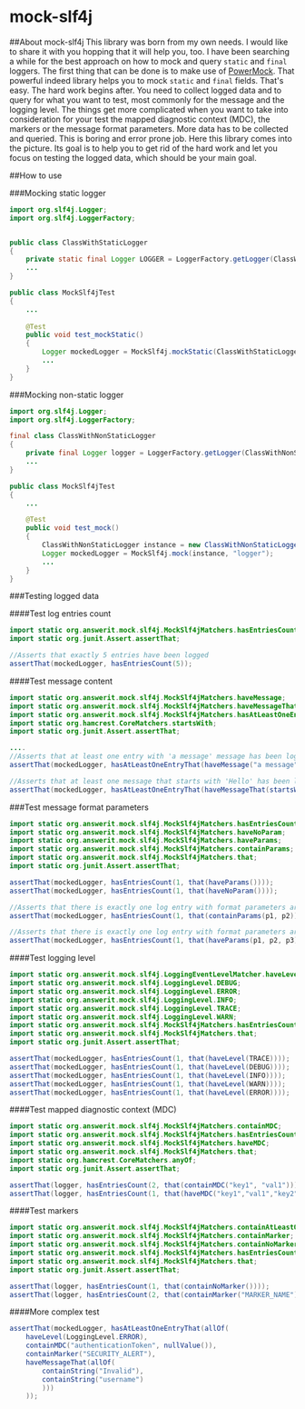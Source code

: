 # mock-slf4j

##About mock-slf4j
This library was born from my own needs. I would like to share it with you hopping that it will help you, too. I have been searching a while for the best approach on how to mock and query `static` and `final` loggers. The first thing that can be done is to make use of [PowerMock](https://code.google.com/p/powermock/). That powerful indeed library helps you to mock `static` and `final` fields. That's easy. The hard work begins after. You need to collect logged data and to query for what you want to test, most commonly for the message and the logging level. The things get more complicated when you want to take into consideration for your test the mapped diagnostic context (MDC), the markers or the message format parameters. More data has to be collected and queried. This is boring and error prone job. Here this library comes into the picture. Its goal is to help you to get rid of the hard work and let you focus on testing the logged data, which should be your main goal.

##How to use

###Mocking static logger

```java
import org.slf4j.Logger;
import org.slf4j.LoggerFactory;


public class ClassWithStaticLogger 
{
	private static final Logger LOGGER = LoggerFactory.getLogger(ClassWithStaticLogger.class);
	...
}

```

```java
public class MockSlf4jTest 
{
	...
	
	@Test
	public void test_mockStatic()
	{
		Logger mockedLogger = MockSlf4j.mockStatic(ClassWithStaticLogger.class, "LOGGER");
		...
	}
}
```

###Mocking non-static logger

```java
import org.slf4j.Logger;
import org.slf4j.LoggerFactory;

final class ClassWithNonStaticLogger 
{
	private final Logger logger = LoggerFactory.getLogger(ClassWithNonStaticLogger.class);
	...
}

```

```java
public class MockSlf4jTest 
{
	...

	@Test
	public void test_mock()
	{
		ClassWithNonStaticLogger instance = new ClassWithNonStaticLogger();
		Logger mockedLogger = MockSlf4j.mock(instance, "logger");
		...
	}
}
```
###Testing logged data

####Test log entries count

```java
import static org.answerit.mock.slf4j.MockSlf4jMatchers.hasEntriesCount;
import static org.junit.Assert.assertThat;

//Asserts that exactly 5 entries have been logged 
assertThat(mockedLogger, hasEntriesCount(5));
```

####Test message content
```java
import static org.answerit.mock.slf4j.MockSlf4jMatchers.haveMessage;
import static org.answerit.mock.slf4j.MockSlf4jMatchers.haveMessageThat;
import static org.answerit.mock.slf4j.MockSlf4jMatchers.hasAtLeastOneEntryThat;
import static org.hamcrest.CoreMatchers.startsWith;
import static org.junit.Assert.assertThat;

....
//Asserts that at least one entry with 'a message' message has been logged 
assertThat(mockedLogger, hasAtLeastOneEntryThat(haveMessage("a message")));

//Asserts that at least one message that starts with 'Hello' has been logged
assertThat(mockedLogger, hasAtLeastOneEntryThat(haveMessageThat(startsWith("Hello"))));
```

###Test message format parameters
```java
import static org.answerit.mock.slf4j.MockSlf4jMatchers.hasEntriesCount;
import static org.answerit.mock.slf4j.MockSlf4jMatchers.haveNoParam;
import static org.answerit.mock.slf4j.MockSlf4jMatchers.haveParams;
import static org.answerit.mock.slf4j.MockSlf4jMatchers.containParams;
import static org.answerit.mock.slf4j.MockSlf4jMatchers.that;
import static org.junit.Assert.assertThat;

assertThat(mockedLogger, hasEntriesCount(1, that(haveParams())));
assertThat(mockedLogger, hasEntriesCount(1, that(haveNoParam())));

//Asserts that there is exactly one log entry with format parameters array that includes p1 and p2
assertThat(mockedLogger, hasEntriesCount(1, that(containParams(p1, p2))));

//Asserts that there is exactly one log entry with format parameters array equals to {p1,p2,p3}
assertThat(mockedLogger, hasEntriesCount(1, that(haveParams(p1, p2, p3))));
```

####Test logging level
```java
import static org.answerit.mock.slf4j.LoggingEventLevelMatcher.haveLevel;
import static org.answerit.mock.slf4j.LoggingLevel.DEBUG;
import static org.answerit.mock.slf4j.LoggingLevel.ERROR;
import static org.answerit.mock.slf4j.LoggingLevel.INFO;
import static org.answerit.mock.slf4j.LoggingLevel.TRACE;
import static org.answerit.mock.slf4j.LoggingLevel.WARN;
import static org.answerit.mock.slf4j.MockSlf4jMatchers.hasEntriesCount;
import static org.answerit.mock.slf4j.MockSlf4jMatchers.that;
import static org.junit.Assert.assertThat;

assertThat(mockedLogger, hasEntriesCount(1, that(haveLevel(TRACE))));
assertThat(mockedLogger, hasEntriesCount(1, that(haveLevel(DEBUG))));
assertThat(mockedLogger, hasEntriesCount(1, that(haveLevel(INFO))));
assertThat(mockedLogger, hasEntriesCount(1, that(haveLevel(WARN))));
assertThat(mockedLogger, hasEntriesCount(1, that(haveLevel(ERROR))));
```

####Test mapped diagnostic context (MDC)
```java
import static org.answerit.mock.slf4j.MockSlf4jMatchers.containMDC;
import static org.answerit.mock.slf4j.MockSlf4jMatchers.hasEntriesCount;
import static org.answerit.mock.slf4j.MockSlf4jMatchers.haveMDC;
import static org.answerit.mock.slf4j.MockSlf4jMatchers.that;
import static org.hamcrest.CoreMatchers.anyOf;
import static org.junit.Assert.assertThat;

assertThat(logger, hasEntriesCount(2, that(containMDC("key1", "val1"))));
assertThat(logger, hasEntriesCount(1, that(haveMDC("key1","val1","key2","val2","key3","val3"))));
```

####Test markers
```java
import static org.answerit.mock.slf4j.MockSlf4jMatchers.containAtLeastOneMarker;
import static org.answerit.mock.slf4j.MockSlf4jMatchers.containMarker;
import static org.answerit.mock.slf4j.MockSlf4jMatchers.containNoMarker;
import static org.answerit.mock.slf4j.MockSlf4jMatchers.hasEntriesCount;
import static org.answerit.mock.slf4j.MockSlf4jMatchers.that;
import static org.junit.Assert.assertThat;

assertThat(logger, hasEntriesCount(1, that(containNoMarker())));
assertThat(logger, hasEntriesCount(2, that(containMarker("MARKER_NAME"))));
```

####More complex test
```java
assertThat(mockedLogger, hasAtLeastOneEntryThat(allOf(
	haveLevel(LoggingLevel.ERROR),
	containMDC("authenticationToken", nullValue()),
	containMarker("SECURITY_ALERT"),
	haveMessageThat(allOf(
		containString("Invalid"),
		containString("username")
		)))
	));
```
